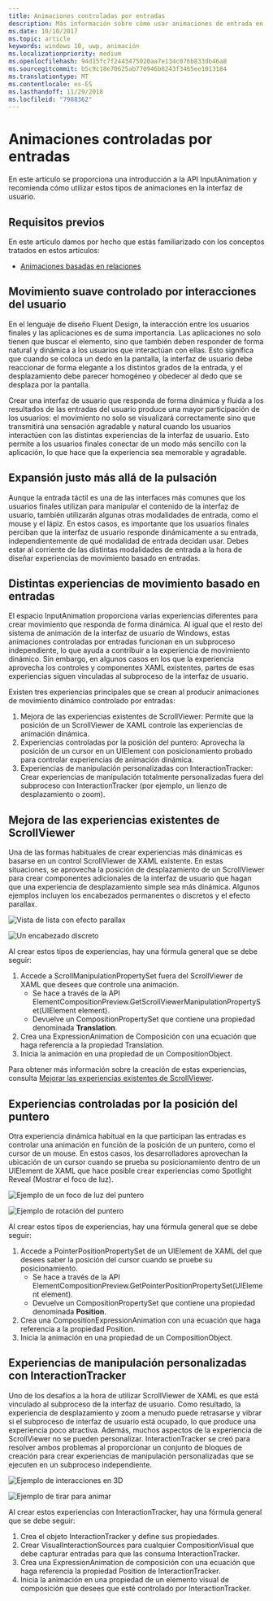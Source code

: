 ```yaml
---
title: Animaciones controladas por entradas
description: Más información sobre cómo usar animaciones de entrada en la interfaz de usuario de tu aplicación.
ms.date: 10/10/2017
ms.topic: article
keywords: windows 10, uwp, animación
ms.localizationpriority: medium
ms.openlocfilehash: 94d15fc7f2443475020aa7e134c076b833db46a8
ms.sourcegitcommit: b5c9c18e70625ab770946b8243f3465ee1013184
ms.translationtype: MT
ms.contentlocale: es-ES
ms.lasthandoff: 11/29/2018
ms.locfileid: "7988362"
---
```

# <a name="input-driven-animations"></a>Animaciones controladas por entradas

En este artículo se proporciona una introducción a la API InputAnimation y recomienda cómo utilizar estos tipos de animaciones en la interfaz de usuario.

## <a name="prerequisites"></a>Requisitos previos

En este artículo damos por hecho que estás familiarizado con los conceptos tratados en estos artículos:

- [Animaciones basadas en relaciones](relation-animations.md)

## <a name="smooth-motion-driven-from-user-interactions"></a>Movimiento suave controlado por interacciones del usuario

En el lenguaje de diseño Fluent Design, la interacción entre los usuarios finales y las aplicaciones es de suma importancia. Las aplicaciones no solo tienen que buscar el elemento, sino que también deben responder de forma natural y dinámica a los usuarios que interactúan con ellas. Esto significa que cuando se coloca un dedo en la pantalla, la interfaz de usuario debe reaccionar de forma elegante a los distintos grados de la entrada, y el desplazamiento debe parecer homogéneo y obedecer al dedo que se desplaza por la pantalla.

Crear una interfaz de usuario que responda de forma dinámica y fluida a los resultados de las entradas del usuario produce una mayor participación de los usuarios: el movimiento no solo se visualizará correctamente sino que transmitirá una sensación agradable y natural cuando los usuarios interactúen con las distintas experiencias de la interfaz de usuario. Esto permite a los usuarios finales conectar de un modo más sencillo con la aplicación, lo que hace que la experiencia sea memorable y agradable.

## <a name="expanding-past-just-touch"></a>Expansión justo más allá de la pulsación

Aunque la entrada táctil es una de las interfaces más comunes que los usuarios finales utilizan para manipular el contenido de la interfaz de usuario, también utilizarán algunas otras modalidades de entrada, como el mouse y el lápiz. En estos casos, es importante que los usuarios finales perciban que la interfaz de usuario responde dinámicamente a su entrada, independientemente de qué modalidad de entrada decidan usar. Debes estar al corriente de las distintas modalidades de entrada a la hora de diseñar experiencias de movimiento basado en entradas.

## <a name="different-input-driven-motion-experiences"></a>Distintas experiencias de movimiento basado en entradas

El espacio InputAnimation proporciona varias experiencias diferentes para crear movimiento que responda de forma dinámica. Al igual que el resto del sistema de animación de la interfaz de usuario de Windows, estas animaciones controladas por entradas funcionan en un subproceso independiente, lo que ayuda a contribuir a la experiencia de movimiento dinámico. Sin embargo, en algunos casos en los que la experiencia aprovecha los controles y componentes XAML existentes, partes de esas experiencias siguen vinculadas al subproceso de la interfaz de usuario.

Existen tres experiencias principales que se crean al producir animaciones de movimiento dinámico controlado por entradas:

1. Mejora de las experiencias existentes de ScrollViewer: Permite que la posición de un ScrollViewer de XAML controle las experiencias de animación dinámica.
1. Experiencias controladas por la posición del puntero: Aprovecha la posición de un cursor en un UIElement con posicionamiento probado para controlar experiencias de animación dinámica.
1. Experiencias de manipulación personalizadas con InteractionTracker: Crear experiencias de manipulación totalmente personalizadas fuera del subproceso con InteractionTracker (por ejemplo, un lienzo de desplazamiento o zoom).

## <a name="enhancing-existing-scrollviewer-experiences"></a>Mejora de las experiencias existentes de ScrollViewer

Una de las formas habituales de crear experiencias más dinámicas es basarse en un control ScrollViewer de XAML existente. En estas situaciones, se aprovecha la posición de desplazamiento de un ScrollViewer para crear componentes adicionales de la interfaz de usuario que hagan que una experiencia de desplazamiento simple sea más dinámica. Algunos ejemplos incluyen los encabezados permanentes o discretos y el efecto parallax.

![Vista de lista con efecto parallax](images/animation/parallax.gif)

![Un encabezado discreto](images/animation/shy-header.gif)

Al crear estos tipos de experiencias, hay una fórmula general que se debe seguir:

1. Accede a ScrollManipulationPropertySet fuera del ScrollViewer de XAML que desees que controle una animación.
    - Se hace a través de la API ElementCompositionPreview.GetScrollViewerManipulationPropertySet(UIElement element).
    - Devuelve un CompositionPropertySet que contiene una propiedad denominada **Translation**.
1. Crea una ExpressionAnimation de Composición con una ecuación que haga referencia a la propiedad Translation.
1. Inicia la animación en una propiedad de un CompositionObject.

Para obtener más información sobre la creación de estas experiencias, consulta [Mejorar las experiencias existentes de ScrollViewer](scroll-input-animations.md).

## <a name="pointer-position-driven-experiences"></a>Experiencias controladas por la posición del puntero

Otra experiencia dinámica habitual en la que participan las entradas es controlar una animación en función de la posición de un puntero, como el cursor de un mouse. En estos casos, los desarrolladores aprovechan la ubicación de un cursor cuando se prueba su posicionamiento dentro de un UIElement de XAML que hace posible crear experiencias como Spotlight Reveal (Mostrar el foco de luz).

![Ejemplo de un foco de luz del puntero](images/animation/spotlight-reveal.gif)

![Ejemplo de rotación del puntero](images/animation/pointer-rotate.gif)

Al crear estos tipos de experiencias, hay una fórmula general que se debe seguir:

1. Accede a PointerPositionPropertySet de un UIElement de XAML del que desees saber la posición del cursor cuando se pruebe su posicionamiento.
    - Se hace a través de la API ElementCompositionPreview.GetPointerPositionPropertySet(UIElement element).
    - Devuelve un CompositionPropertySet que contiene una propiedad denominada **Position**.
1. Crea una CompositionExpressionAnimation con una ecuación que haga referencia a la propiedad Position.
1. Inicia la animación en una propiedad de un CompositionObject.

## <a name="custom-manipulation-experiences-with-interactiontracker"></a>Experiencias de manipulación personalizadas con InteractionTracker

Uno de los desafíos a la hora de utilizar ScrollViewer de XAML es que está vinculado al subproceso de la interfaz de usuario. Como resultado, la experiencia de desplazamiento y zoom a menudo puede retrasarse y vibrar si el subproceso de interfaz de usuario está ocupado, lo que produce una experiencia poco atractiva. Además, muchos aspectos de la experiencia de ScrollViewer no se pueden personalizar. InteractionTracker se creó para resolver ambos problemas al proporcionar un conjunto de bloques de creación para crear experiencias de manipulación personalizadas que se ejecuten en un subproceso independiente.

![Ejemplo de interacciones en 3D](images/animation/interactions-3d.gif)

![Ejemplo de tirar para animar](images/animation/pull-to-animate.gif)

Al crear estos experiencias con InteractionTracker, hay una fórmula general que se debe seguir:

1. Crea el objeto InteractionTracker y define sus propiedades.
1. Crear VisualInteractionSources para cualquier CompositionVisual que debe capturar entradas para que las consuma InteractionTracker.
1. Crea una ExpressionAnimation de composición con una ecuación que haga referencia la propiedad Position de InteractionTracker.
1. Inicia la animación en una propiedad de un elemento visual de composición que desees que esté controlado por InteractionTracker.
